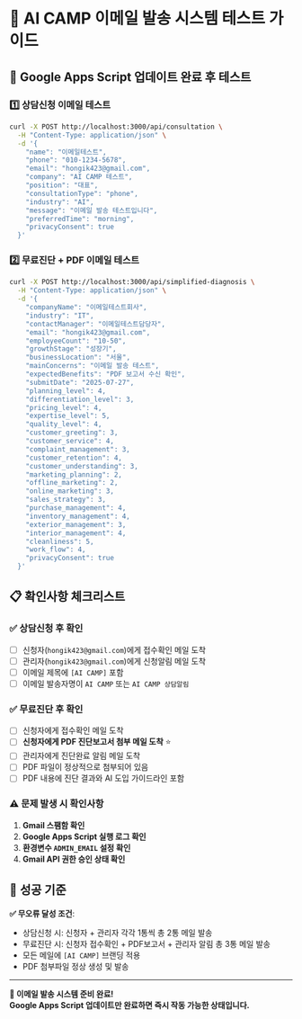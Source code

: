# 📧 AI CAMP 이메일 발송 시스템 테스트 가이드

## 🚀 Google Apps Script 업데이트 완료 후 테스트

### 1️⃣ 상담신청 이메일 테스트
```bash
curl -X POST http://localhost:3000/api/consultation \
  -H "Content-Type: application/json" \
  -d '{
    "name": "이메일테스트",
    "phone": "010-1234-5678", 
    "email": "hongik423@gmail.com",
    "company": "AI CAMP 테스트",
    "position": "대표",
    "consultationType": "phone",
    "industry": "AI",
    "message": "이메일 발송 테스트입니다",
    "preferredTime": "morning",
    "privacyConsent": true
  }'
```

### 2️⃣ 무료진단 + PDF 이메일 테스트  
```bash
curl -X POST http://localhost:3000/api/simplified-diagnosis \
  -H "Content-Type: application/json" \
  -d '{
    "companyName": "이메일테스트회사",
    "industry": "IT",
    "contactManager": "이메일테스트담당자", 
    "email": "hongik423@gmail.com",
    "employeeCount": "10-50",
    "growthStage": "성장기",
    "businessLocation": "서울",
    "mainConcerns": "이메일 발송 테스트",
    "expectedBenefits": "PDF 보고서 수신 확인",
    "submitDate": "2025-07-27",
    "planning_level": 4,
    "differentiation_level": 3,
    "pricing_level": 4,
    "expertise_level": 5,
    "quality_level": 4,
    "customer_greeting": 3,
    "customer_service": 4,
    "complaint_management": 3,
    "customer_retention": 4,
    "customer_understanding": 3,
    "marketing_planning": 2,
    "offline_marketing": 2,
    "online_marketing": 3,
    "sales_strategy": 3,
    "purchase_management": 4,
    "inventory_management": 4,
    "exterior_management": 3,
    "interior_management": 4,
    "cleanliness": 5,
    "work_flow": 4,
    "privacyConsent": true
  }'
```

## 📋 확인사항 체크리스트

### ✅ 상담신청 후 확인
- [ ] 신청자(`hongik423@gmail.com`)에게 접수확인 메일 도착
- [ ] 관리자(`hongik423@gmail.com`)에게 신청알림 메일 도착
- [ ] 이메일 제목에 `[AI CAMP]` 포함
- [ ] 이메일 발송자명이 `AI CAMP` 또는 `AI CAMP 상담알림`

### ✅ 무료진단 후 확인  
- [ ] 신청자에게 접수확인 메일 도착
- [ ] **신청자에게 PDF 진단보고서 첨부 메일 도착** ⭐
- [ ] 관리자에게 진단완료 알림 메일 도착  
- [ ] PDF 파일이 정상적으로 첨부되어 있음
- [ ] PDF 내용에 진단 결과와 AI 도입 가이드라인 포함

### ⚠️ 문제 발생 시 확인사항
1. **Gmail 스팸함 확인**
2. **Google Apps Script 실행 로그 확인**
3. **환경변수 `ADMIN_EMAIL` 설정 확인**
4. **Gmail API 권한 승인 상태 확인**

## 🎯 성공 기준
**✅ 무오류 달성 조건**:
- 상담신청 시: 신청자 + 관리자 각각 1통씩 총 2통 메일 발송
- 무료진단 시: 신청자 접수확인 + PDF보고서 + 관리자 알림 총 3통 메일 발송
- 모든 메일에 `[AI CAMP]` 브랜딩 적용
- PDF 첨부파일 정상 생성 및 발송

---

**📧 이메일 발송 시스템 준비 완료!**  
**Google Apps Script 업데이트만 완료하면 즉시 작동 가능한 상태입니다.** 